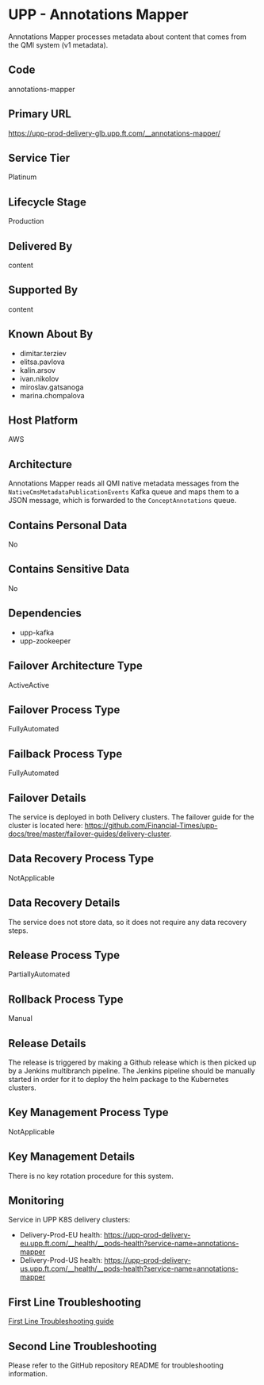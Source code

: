 # UPP - Annotations Mapper

Annotations Mapper processes metadata about content that comes from the QMI system (v1 metadata).

## Code

annotations-mapper

## Primary URL

https://upp-prod-delivery-glb.upp.ft.com/__annotations-mapper/

## Service Tier

Platinum

## Lifecycle Stage

Production

## Delivered By

content

## Supported By

content

## Known About By

- dimitar.terziev
- elitsa.pavlova
- kalin.arsov
- ivan.nikolov
- miroslav.gatsanoga
- marina.chompalova

## Host Platform

AWS

## Architecture

Annotations Mapper reads all QMI native metadata messages from the `NativeCmsMetadataPublicationEvents` Kafka queue and maps them to a JSON message, which is forwarded to the `ConceptAnnotations` queue.

## Contains Personal Data

No

## Contains Sensitive Data

No

## Dependencies

- upp-kafka
- upp-zookeeper

## Failover Architecture Type

ActiveActive

## Failover Process Type

FullyAutomated

## Failback Process Type

FullyAutomated

## Failover Details

The service is deployed in both Delivery clusters. The failover guide for the cluster is located here: https://github.com/Financial-Times/upp-docs/tree/master/failover-guides/delivery-cluster.

## Data Recovery Process Type

NotApplicable

## Data Recovery Details

The service does not store data, so it does not require any data recovery steps.

## Release Process Type

PartiallyAutomated

## Rollback Process Type

Manual

## Release Details

The release is triggered by making a Github release which is then picked up by a Jenkins multibranch pipeline. The Jenkins pipeline should be manually started in order for it to deploy the helm package to the Kubernetes clusters.

## Key Management Process Type

NotApplicable

## Key Management Details

There is no key rotation procedure for this system.

## Monitoring

Service in UPP K8S delivery clusters:

* Delivery-Prod-EU health: https://upp-prod-delivery-eu.upp.ft.com/__health/__pods-health?service-name=annotations-mapper
* Delivery-Prod-US health: https://upp-prod-delivery-us.upp.ft.com/__health/__pods-health?service-name=annotations-mapper

## First Line Troubleshooting

[First Line Troubleshooting guide](https://github.com/Financial-Times/upp-docs/tree/master/guides/ops/first-line-troubleshooting)

## Second Line Troubleshooting

Please refer to the GitHub repository README for troubleshooting information.